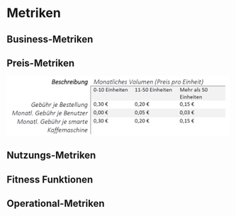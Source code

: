 # Metriken

## Business-Metriken
## Preis-Metriken
![Preismetrik](Metriken-Raw/Preismetrik.PNG)
## Nutzungs-Metriken
## Fitness Funktionen
## Operational-Metriken
